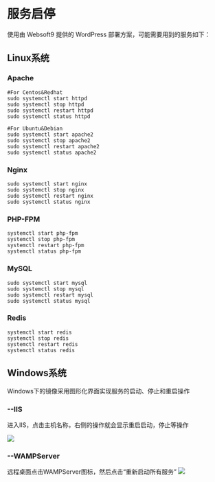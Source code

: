 # 服务启停

使用由 Websoft9 提供的 WordPress 部署方案，可能需要用到的服务如下：

## Linux系统

### Apache

```shell
#For Centos&Redhat
sudo systemctl start httpd
sudo systemctl stop httpd
sudo systemctl restart httpd
sudo systemctl status httpd

#For Ubuntu&Debian
sudo systemctl start apache2
sudo systemctl stop apache2
sudo systemctl restart apache2
sudo systemctl status apache2
```

### Nginx

```shell
sudo systemctl start nginx
sudo systemctl stop nginx
sudo systemctl restart nginx
sudo systemctl status nginx
```

### PHP-FPM
```shell
systemctl start php-fpm
systemctl stop php-fpm
systemctl restart php-fpm
systemctl status php-fpm
```

### MySQL

```shell
sudo systemctl start mysql
sudo systemctl stop mysql
sudo systemctl restart mysql
sudo systemctl status mysql
```

### Redis

```shell
systemctl start redis
systemctl stop redis
systemctl restart redis
systemctl status redis
```

## Windows系统

Windows下的镜像采用图形化界面实现服务的启动、停止和重启操作

### --IIS

进入IIS，点击主机名称，右侧的操作就会显示重启启动，停止等操作

![](http://libs.websoft9.com/Websoft9/DocsPicture/zh/iis/iis-restart-websoft9.png)

### --WAMPServer

远程桌面点击WAMPServer图标，然后点击“重新启动所有服务”
![](http://libs.websoft9.com/Websoft9/DocsPicture/zh/wampserver/wampserver-clicks-websoft9.png)